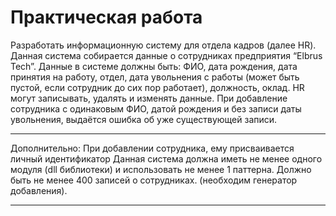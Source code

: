 # Практическая работа
 
 Разработать информационную систему для отдела кадров (далее HR). Данная система собирается данные о сотрудниках предприятия “Elbrus Tech”. Данные в системе должны быть: ФИО, дата рождения, дата принятия на работу, отдел, дата увольнения с работы (может быть пустой, если сотрудник до сих пор работает), должность, оклад. 
HR могут записывать, удалять и изменять данные. 
При добавление сотрудника с одинаковым ФИО, датой рождения и без записи даты увольнения, выдаётся ошибка об уже существующей записи.
***
Дополнительно:
При добавлении сотрудника, ему присваивается личный идентификатор
Данная система должна иметь не менее одного модуля (dll библиотеки) и использовать не менее 1 паттерна.
Должно быть не менее 400 записей о сотрудниках. (необходим генератор добавления).
***
